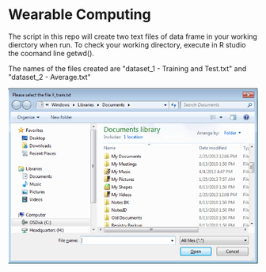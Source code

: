 Wearable Computing
==================

The script in this repo will create two text files of data frame in your working dierctory when run. To check your working directory, execute in R studio the coomand line getwd().

The names of the files created are "dataset_1 - Training and Test.txt" and "dataset_2 - Average.txt"

![alt tag](https://raw.githubusercontent.com/reevaedd/WearableComputing/master/FileBrowser.png "File browser opened by the script. Please select the file specified")
